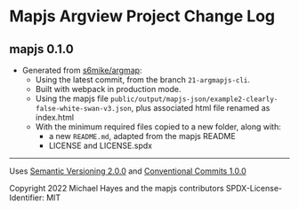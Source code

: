 # Mapjs Argview Project Change Log

## mapjs 0.1.0

- Generated from [s6mike/argmap](https://github.com/s6mike/argmap):
  - Using the latest commit, from the branch `21-argmapjs-cli`.
  - Built with webpack in production mode.
  - Using the mapjs file `public/output/mapjs-json/example2-clearly-false-white-swan-v3.json`, plus associated html file renamed as index.html
  - With the minimum required files copied to a new folder, along with:
    - a new `README.md`, adapted from the mapjs README
    - LICENSE and LICENSE.spdx

----------------

Uses [Semantic Versioning 2.0.0](https://semver.org/) and [Conventional Commits 1.0.0](https://www.conventionalcommits.org/en/v1.0.0/)

Copyright 2022 Michael Hayes and the mapjs contributors
SPDX-License-Identifier: MIT
